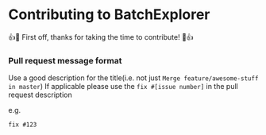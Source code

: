 # Contributing to BatchExplorer
:+1::tada: First off, thanks for taking the time to contribute! :tada::+1:

### Pull request message format
Use a good description for the title(i.e. not just `Merge feature/awesome-stuff in master`)
If applicable please use the `fix #[issue number]` in the pull request description

e.g.

```markdown
fix #123
```
